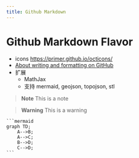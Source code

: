 ```yaml
---
title: Github Markdown
---
```


# Github Markdown Flavor

- icons https://primer.github.io/octicons/
- [About writing and formatting on GitHub](https://docs.github.com/en/get-started/writing-on-github/getting-started-with-writing-and-formatting-on-github/about-writing-and-formatting-on-github)
- 扩展
  - MathJax
  - 支持 mermaid, geojson, topojson, stl

> **Note**
> This is a note

> **Warning**
> This is a warning

````
```mermaid
graph TD;
    A-->B;
    A-->C;
    B-->D;
    C-->D;
```
````
